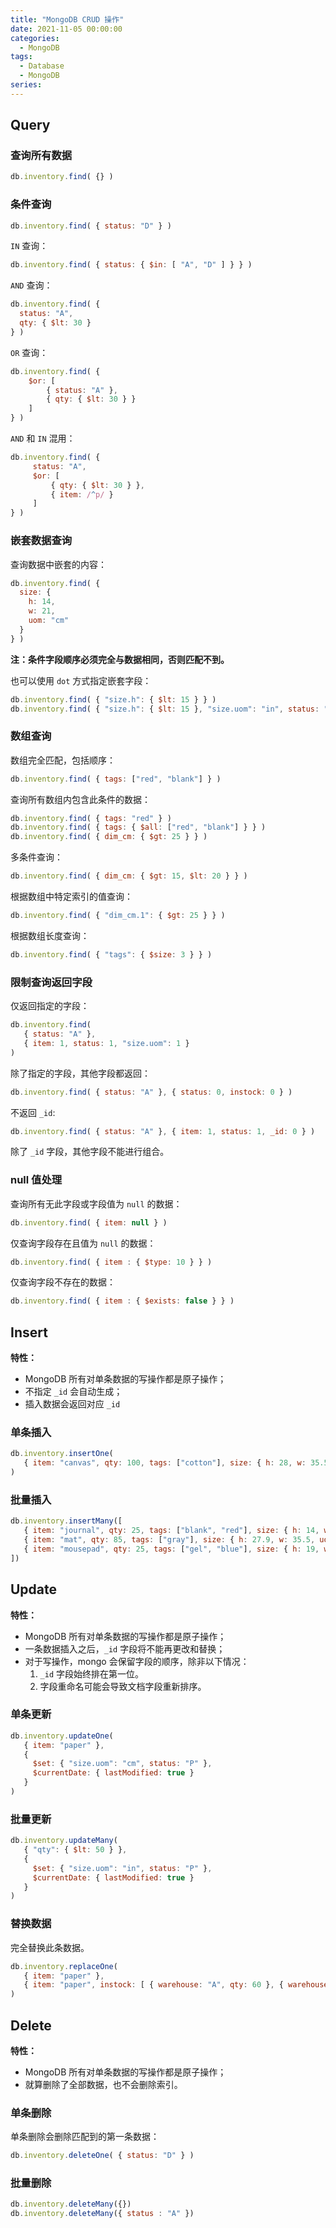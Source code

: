 ```yaml
---
title: "MongoDB CRUD 操作"
date: 2021-11-05 00:00:00
categories:
  - MongoDB
tags:
  - Database
  - MongoDB
series:	
---
```


<!--more-->

## Query

### 查询所有数据

```javascript
db.inventory.find( {} )
```

### 条件查询

```javascript
db.inventory.find( { status: "D" } )
```

`IN` 查询：

```javascript
db.inventory.find( { status: { $in: [ "A", "D" ] } } )
```

`AND` 查询：

```javascript
db.inventory.find( {
  status: "A", 
  qty: { $lt: 30 }
} )
```

`OR` 查询：

```javascript
db.inventory.find( { 
	$or: [ 
		{ status: "A" }, 
		{ qty: { $lt: 30 } } 
	] 
} )
```

`AND` 和 `IN` 混用：

```javascript
db.inventory.find( {
     status: "A",
     $or: [ 
	     { qty: { $lt: 30 } }, 
	     { item: /^p/ } 
     ]
} )
```

### 嵌套数据查询

查询数据中嵌套的内容：

```javascript
db.inventory.find( { 
  size: { 
    h: 14, 
    w: 21, 
    uom: "cm" 
  } 
} )
```

**注：条件字段顺序必须完全与数据相同，否则匹配不到。**

也可以使用 `dot` 方式指定嵌套字段：

```javascript
db.inventory.find( { "size.h": { $lt: 15 } } )
db.inventory.find( { "size.h": { $lt: 15 }, "size.uom": "in", status: "D" } )
```

### 数组查询

数组完全匹配，包括顺序：

```javascript
db.inventory.find( { tags: ["red", "blank"] } )
```

查询所有数组内包含此条件的数据：

```javascript
db.inventory.find( { tags: "red" } )
db.inventory.find( { tags: { $all: ["red", "blank"] } } )
db.inventory.find( { dim_cm: { $gt: 25 } } )
```

多条件查询：

```javascript
db.inventory.find( { dim_cm: { $gt: 15, $lt: 20 } } )
```

根据数组中特定索引的值查询：

```javascript
db.inventory.find( { "dim_cm.1": { $gt: 25 } } )
```

根据数组长度查询：

```javascript
db.inventory.find( { "tags": { $size: 3 } } )
```

### 限制查询返回字段

仅返回指定的字段：

```javascript
db.inventory.find(
   { status: "A" },
   { item: 1, status: 1, "size.uom": 1 }
)
```

除了指定的字段，其他字段都返回：

```javascript
db.inventory.find( { status: "A" }, { status: 0, instock: 0 } )
```

不返回 `_id`:

```javascript
db.inventory.find( { status: "A" }, { item: 1, status: 1, _id: 0 } )
```

除了 `_id` 字段，其他字段不能进行组合。

### null 值处理

查询所有无此字段或字段值为 `null` 的数据：

```javascript
db.inventory.find( { item: null } )
```

仅查询字段存在且值为 `null` 的数据：

```javascript
db.inventory.find( { item : { $type: 10 } } )
```

仅查询字段不存在的数据：

```javascript
db.inventory.find( { item : { $exists: false } } )
```

## Insert

**特性：**

- MongoDB 所有对单条数据的写操作都是原子操作；
- 不指定 `_id` 会自动生成；
- 插入数据会返回对应 `_id`

### 单条插入

```javascript
db.inventory.insertOne(
   { item: "canvas", qty: 100, tags: ["cotton"], size: { h: 28, w: 35.5, uom: "cm" } }
)
```

### 批量插入

```javascript
db.inventory.insertMany([
   { item: "journal", qty: 25, tags: ["blank", "red"], size: { h: 14, w: 21, uom: "cm" } },
   { item: "mat", qty: 85, tags: ["gray"], size: { h: 27.9, w: 35.5, uom: "cm" } },
   { item: "mousepad", qty: 25, tags: ["gel", "blue"], size: { h: 19, w: 22.85, uom: "cm" } }
])
```

## Update

**特性：**

- MongoDB 所有对单条数据的写操作都是原子操作；
- 一条数据插入之后，`_id` 字段将不能再更改和替换；
- 对于写操作，mongo 会保留字段的顺序，除非以下情况：
  1. `_id` 字段始终排在第一位。
  2. 字段重命名可能会导致文档字段重新排序。

### 单条更新

```javascript
db.inventory.updateOne(
   { item: "paper" },
   {
     $set: { "size.uom": "cm", status: "P" },
     $currentDate: { lastModified: true }
   }
)
```

### 批量更新

```javascript
db.inventory.updateMany(
   { "qty": { $lt: 50 } },
   {
     $set: { "size.uom": "in", status: "P" },
     $currentDate: { lastModified: true }
   }
)
```

### 替换数据

完全替换此条数据。

```javascript
db.inventory.replaceOne(
   { item: "paper" },
   { item: "paper", instock: [ { warehouse: "A", qty: 60 }, { warehouse: "B", qty: 40 } ] }
)
```

## Delete

**特性：**

- MongoDB 所有对单条数据的写操作都是原子操作；
- 就算删除了全部数据，也不会删除索引。

### 单条删除

单条删除会删除匹配到的第一条数据：

```javascript
db.inventory.deleteOne( { status: "D" } )
```

### 批量删除

```javascript
db.inventory.deleteMany({})
db.inventory.deleteMany({ status : "A" })
```

